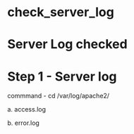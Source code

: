 # check_server_log
# Server Log checked   
# Step 1 - Server log 

commmand - cd /var/log/apache2/ 

a. access.log 

b. error.log
